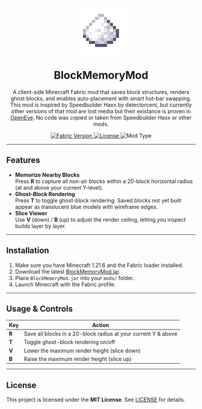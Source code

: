 <p align="center">
  <img src="https://github.com/Nooded/BlockMemory/raw/master/src/main/resources/assets/blockmemory/icon2.png" width="128" alt="BlockMemoryMod Icon"/>
</p>

<h1 align="center">BlockMemoryMod</h1>

<p align="center">
  A client-side Minecraft Fabric mod that saves block structures, renders ghost blocks, and enables auto-placement with smart hot-bar swapping.<br>
  This mod is inspired by Speedbuilder Haxx by detectorcent, but currently other versions of that mod are lost media but their existance is proven in <a target="_blank" rel="noopener noreferrer" href="https://openeye.openmods.info/mod/speedbuilderhaxx">OpenEye</a>.
No code was copied or taken from Speedbuilder Haxx or other mods.
</p>

<p align="center">
  <a href="https://fabricmc.net/">
    <img alt="Fabric Version" src="https://img.shields.io/badge/Fabric-1.21.6-brightgreen.svg" />
  </a>
  <a href="LICENSE">
    <img alt="License" src="https://img.shields.io/badge/license-MIT-blue.svg" />
  </a>
  <img alt="Mod Type" src="https://img.shields.io/badge/client--side-only-blueviolet" />
</p>

<hr>




## Features

- **Memorize Nearby Blocks**  
  Press **R** to capture all non-air blocks within a 20-block horizontal radius (at and above your current Y-level).  
- **Ghost-Block Rendering**  
  Press **T** to toggle ghost-block rendering. Saved blocks not yet built appear as translucent blue models with wireframe edges.  
- **Slice Viewer**  
  Use **V** (down) / **B** (up) to adjust the render ceiling, letting you inspect builds layer by layer. 

---

## Installation

1. Make sure you have Minecraft 1.21.6 and the Fabric loader installed.  
2. Download the latest [BlockMemoryMod.jar](https://github.com/YourRepo/BlockMemoryMod/releases).  
3. Place `BlockMemoryMod.jar` into your `mods/` folder.  
4. Launch Minecraft with the Fabric profile.

---

## Usage & Controls

| Key             | Action                                                             |
| --------------- | ------------------------------------------------------------------ |
| **R**           | Save all blocks in a 20-block radius at your current Y & above     |
| **T**           | Toggle ghost-block rendering on/off                                |
| **V**           | Lower the maximum render height (slice down)                       |
| **B**           | Raise the maximum render height (slice up)                         |

---

## License

This project is licensed under the **MIT License**. See [LICENSE](LICENSE) for details.
